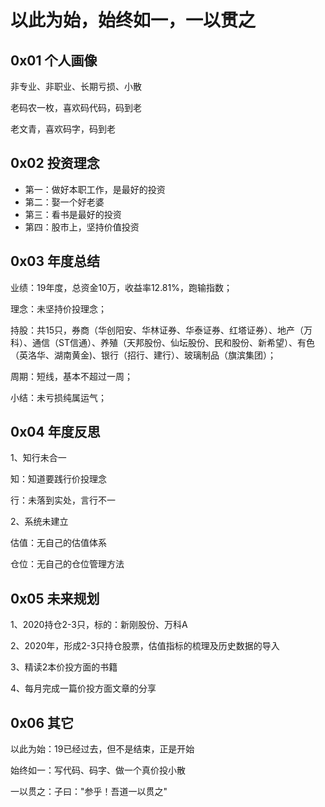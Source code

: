 #            以此为始，始终如一，一以贯之

## 0x01 个人画像

非专业、非职业、长期亏损、小散

老码农一枚，喜欢码代码，码到老

老文青，喜欢码字，码到老

## 0x02 投资理念

* 第一：做好本职工作，是最好的投资
* 第二：娶一个好老婆
* 第三：看书是最好的投资
* 第四：股市上，坚持价值投资

## 0x03 年度总结

业绩：19年度，总资金10万，收益率12.81%，跑输指数；

理念：未坚持价投理念；

持股：共15只，券商（华创阳安、华林证券、华泰证券、红塔证券）、地产（万科）、通信（ST信通）、养殖（天邦股份、仙坛股份、民和股份、新希望）、有色（英洛华、湖南黄金)、银行（招行、建行）、玻璃制品（旗滨集团）；

周期：短线，基本不超过一周；

小结：未亏损纯属运气；

## 0x04 年度反思

1、知行未合一

知：知道要践行价投理念

行：未落到实处，言行不一

2、系统未建立

估值：无自己的估值体系

仓位：无自己的仓位管理方法

## 0x05 未来规划

1、2020持仓2-3只，标的：新刚股份、万科A

2、2020年，形成2-3只持仓股票，估值指标的梳理及历史数据的导入

3、精读2本价投方面的书籍

4、每月完成一篇价投方面文章的分享

## 0x06 其它

以此为始：19已经过去，但不是结束，正是开始

始终如一：写代码、码字、做一个真价投小散

一以贯之：子曰："参乎！吾道一以贯之"
